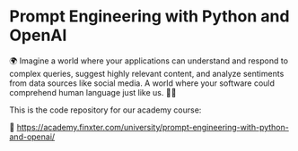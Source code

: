 # Prompt Engineering with Python and OpenAI

🌍 Imagine a world where your applications can understand and respond to complex queries, suggest highly relevant content, and analyze sentiments from data sources like social media. A world where your software could comprehend human language just like us. 🧑‍💻

This is the code repository for our academy course: 

🔗 https://academy.finxter.com/university/prompt-engineering-with-python-and-openai/
